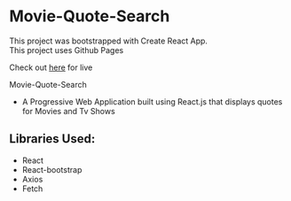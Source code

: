 # Movie-Quote-Search
This project was bootstrapped with Create React App.  
This project uses Github Pages


Check out [here](https://benarjishyam.github.io/Movie-Quote-Search/) for live

Movie-Quote-Search    
- A Progressive Web Application built using React.js that displays quotes for Movies and Tv Shows

Libraries Used: 
--
- React  
- React-bootstrap   
- Axios  
- Fetch

